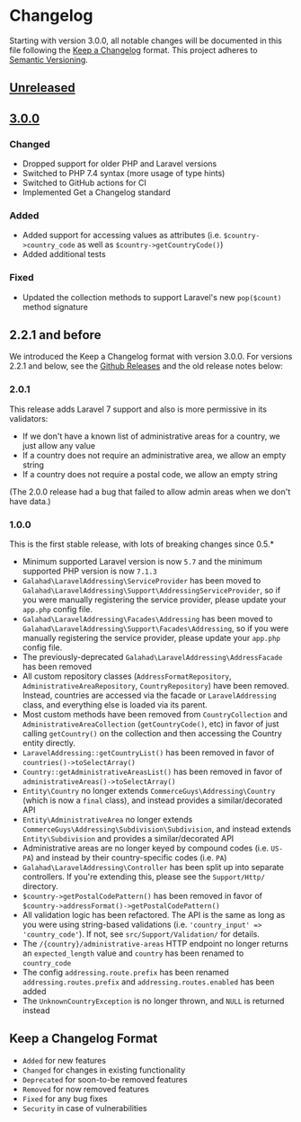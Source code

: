 # Changelog

Starting with version 3.0.0, all notable changes will be documented in this file following the [Keep a Changelog](https://keepachangelog.com/en/1.0.0/) format. This project adheres
to [Semantic Versioning](https://semver.org/spec/v2.0.0.html).

## [Unreleased]

## [3.0.0]

### Changed

- Dropped support for older PHP and Laravel versions
- Switched to PHP 7.4 syntax (more usage of type hints)
- Switched to GitHub actions for CI
- Implemented Get a Changelog standard

### Added

- Added support for accessing values as attributes (i.e. `$country->country_code` as well as `$country->getCountryCode()`)
- Added additional tests

### Fixed

- Updated the collection methods to support Laravel's new `pop($count)` method signature

## 2.2.1 and before

We introduced the Keep a Changelog format with version 3.0.0. For versions 2.2.1 and below, 
see the [Github Releases](https://github.com/glhd/laravel-addressing/releases) and the old
release notes below:

### 2.0.1

This release adds Laravel 7 support and also is more permissive in its validators:

- If we don't have a known list of administrative areas for a country, we just allow any value
- If a country does not require an administrative area, we allow an empty string
- If a country does not require a postal code, we allow an empty string

(The 2.0.0 release had a bug that failed to allow admin areas when we don't have data.)

### 1.0.0

This is the first stable release, with lots of breaking changes since 0.5.*

- Minimum supported Laravel version is now `5.7` and the minimum supported PHP version is now `7.1.3`
- `Galahad\LaravelAddressing\ServiceProvider` has been moved to `Galahad\LaravelAddressing\Support\AddressingServiceProvider`, so if you were manually registering the service provider, please update
  your `app.php` config file.
- `Galahad\LaravelAddressing\Facades\Addressing` has been moved to `Galahad\LaravelAddressing\Support\Facades\Addressing`, so if you were manually registering the service provider, please update
  your `app.php` config file.
- The previously-deprecated `Galahad\LaravelAddressing\AddressFacade` has been removed
- All custom repository classes (`AddressFormatRepository`, `AdministrativeAreaRepository`, `CountryRepository`) have been removed. Instead, countries are accessed via the facade
  or `LaravelAddressing` class, and everything else is loaded via its parent.
- Most custom methods have been removed from `CountryCollection` and `AdministrativeAreaCollection` (`getCountryCode()`, etc) in favor of just calling `getCountry()` on the collection and then
  accessing the Country entity directly.
- `LaravelAddressing::getCountryList()` has been removed in favor of `countries()->toSelectArray()`
- `Country::getAdministrativeAreasList()` has been removed in favor of `administrativeAreas()->toSelectArray()`
- `Entity\Country` no longer extends `CommerceGuys\Addressing\Country` (which is now a `final` class), and instead provides a similar/decorated API
- `Entity\AdministrativeArea` no longer extends `CommerceGuys\Addressing\Subdivision\Subdivision`, and instead extends `Entity\Subdivision` and provides a similar/decorated API
- Administrative areas are no longer keyed by compound codes (i.e. `US-PA`) and instead by their country-specific codes (i.e. `PA`)
- `Galahad\LaravelAddressing\Controller` has been split up into separate controllers. If you're extending this, please see the `Support/Http/` directory.
- `$country->getPostalCodePattern()` has been removed in favor of `$country->addressFormat()->getPostalCodePattern()`
- All validation logic has been refactored. The API is the same as long as you were using string-based validations (i.e. `'country_input' => 'country_code'`). If not, see `src/Support/Validation/` for
  details.
- The `/{country}/administrative-areas` HTTP endpoint no longer returns an `expected_length` value and `country` has been renamed to `country_code`
- The config `addressing.route.prefix` has been renamed `addressing.routes.prefix` and `addressing.routes.enabled` has been added
- The `UnknownCountryException` is no longer thrown, and `NULL` is returned instead

[Unreleased]: https://github.com/glhd/laravel-addressing/compare/2.2.1...HEAD
[3.0.0]: https://github.com/glhd/laravel-addressing/compare/2.2.1...3.0.0

## Keep a Changelog Format

- `Added` for new features
- `Changed` for changes in existing functionality
- `Deprecated` for soon-to-be removed features
- `Removed` for now removed features
- `Fixed` for any bug fixes
- `Security` in case of vulnerabilities
